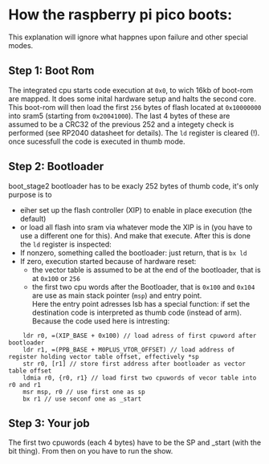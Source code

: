 # How the raspberry pi pico boots:

This explanation will ignore what happnes upon failure and other special modes.

## Step 1: Boot Rom

The integrated cpu starts code execution at `0x0`, to wich 16kb of boot-rom are mapped.
It does some inital hardware setup and halts the second core.
This boot-rom will then load the first `256` bytes of flash located at `0x10000000` into sram5 (starting from `0x20041000`).
The last 4 bytes of these are assumed to be a CRC32 of the previous 252 and a integety check is performed (see RP2040 datasheet for details).
The `ld` register is cleared (!).
once sucessfull the code is executed in thumb mode.

## Step 2: Bootloader

boot_stage2 bootloader has to be exacly 252 bytes of thumb code, it's only purpose is to
- eiher set up the flash controller (XIP) to enable in place execution (the default)
- or load all flash into sram via whatever mode the XIP is in (you have to use a different one for this).
And make that execute.
After this is done the `ld` register is inspected:
- If nonzero, something called the bootloader: just return, that is `bx ld`
- If zero, execution started because of hardware reset:
  * the vector table is assumed to be at the end of the bootloader, that is at `0x100` or `256`
  * the first two cpu words after the Bootloader, that is `0x100` and `0x104` are use as main stack pointer (`msp`) and entry point.  
Here the entry point adresses lsb has a special function: if set the destination code is interpreted as thumb code (instead of arm).  
Because the code used here is intresting:
```
    ldr r0, =(XIP_BASE + 0x100) // load adress of first cpuword after bootloader
    ldr r1, =(PPB_BASE + M0PLUS_VTOR_OFFSET) // load address of register holding vector table offset, effectively *sp
    str r0, [r1] // store first address after bootloader as vector table offset
    ldmia r0, {r0, r1} // load first two cpuwords of vecor table into r0 and r1
    msr msp, r0 // use first one as sp
    bx r1 // use seconf one as _start
```

## Step 3: Your job
The first two cpuwords (each 4 bytes) have to be the SP and _start (with the bit thing). From then on you have to run the show.

